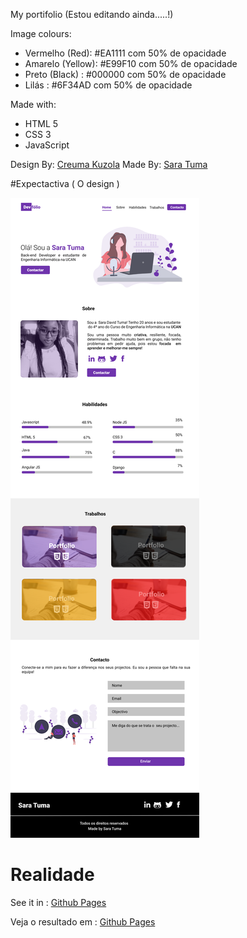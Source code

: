 My portifolio (Estou editando ainda.....!)

Image colours:

  - Vermelho (Red): #EA1111 com 50% de opacidade 
  - Amarelo (Yellow): #E99F10 com 50% de opacidade 
  - Preto (Black) : #000000 com 50% de opacidade 
  - Lilás : #6F34AD com 50% de opacidade
  


Made with:
  - HTML 5
  - CSS 3
  - JavaScript

Design By: [Creuma Kuzola](https://github.com/Creuma-Kuzola)
Made By: [Sara Tuma](https://github.com/SaraTuma)

#Expectactiva ( O design )

![O design do site](https://github.com/SaraTuma/Portifolio/blob/main/assets/img/Design-By-Creuma%20Kuzola.png)

# Realidade

See it in : [Github Pages](https://saratuma.github.io/Portifolio/)

Veja o resultado em : [Github Pages](https://saratuma.github.io/Portifolio/)
